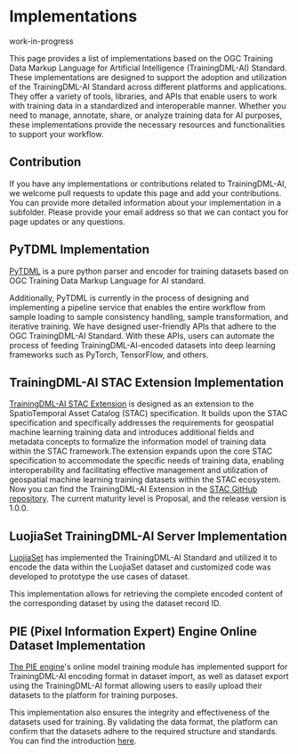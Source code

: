 <!--
 * @Author: RuixiangLiuWHU lrx_lucky@whu.edu.cn
 * @Date: 2023-05-30 09:57:22
 * @LastEditors: RuixiangLiuWHU lrx_lucky@whu.edu.cn
 * @LastEditTime: 2023-07-28 20:01:53
 * @FilePath: \TrainingDML-AI_SWG\Implementations\README.md
 * @Description: 这是默认设置,请设置`customMade`, 打开koroFileHeader查看配置 进行设置: https://github.com/OBKoro1/koro1FileHeader/wiki/%E9%85%8D%E7%BD%AE
-->
# Implementations

work-in-progress

This page provides a list of implementations based on the OGC Training Data Markup Language for Artificial Intelligence (TrainingDML-AI) Standard. These implementations are designed to support the adoption and utilization of the TrainingDML-AI Standard across different platforms and applications. They offer a variety of tools, libraries, and APIs that enable users to work with training data in a standardized and interoperable manner. Whether you need to manage, annotate, share, or analyze training data for AI purposes, these implementations provide the necessary resources and functionalities to support your workflow.

## Contribution

If you have any implementations or contributions related to TrainingDML-AI, we welcome pull requests to update this page and add your contributions. You can provide more detailed information about your implementation in a subfolder. Please provide your email address so that we can contact you for page updates or any questions.

## PyTDML Implementation

[PyTDML](https://github.com/TrainingDML/pytdml) is a pure python parser and encoder for training datasets based on OGC Training Data Markup Language for AI standard.

Additionally, PyTDML is currently in the process of designing and implementing a pipeline service that enables the entire workflow from sample loading to sample consistency handling, sample transformation, and iterative training. We have designed user-friendly APIs that adhere to the OGC TrainingDML-AI Standard. With these APIs, users can automate the process of feeding TrainingDML-AI-encoded datasets into deep learning frameworks such as PyTorch, TensorFlow, and others.

## TrainingDML-AI STAC Extension Implementation

[TrainingDML-AI STAC Extension](https://github.com/TrainingDML/trainingdml-ai-extension) is designed as an extension to the SpatioTemporal Asset Catalog (STAC) specification. It builds upon the STAC specification and specifically addresses the requirements for geospatial machine learning training data and introduces additional fields and metadata concepts to formalize the information model of training data within the STAC framework.The extension expands upon the core STAC specification to accommodate the specific needs of training data, enabling interoperability and facilitating effective management and utilization of geospatial machine learning training datasets within the STAC ecosystem.
Now you can find the TrainingDML-AI Extension in the [STAC GitHub repository](https://stac-extensions.github.io/). The current maturity level is Proposal, and the release version is 1.0.0.

## LuojiaSet TrainingDML-AI Server Implementation

[LuojiaSet](http://58.48.42.237/luojiaSet) has implemented the TrainingDML-AI Standard and utilized it to encode the data within the LuojiaSet dataset and customized code was developed to prototype the use cases of dataset.

This implementation allows for retrieving the complete encoded content of the corresponding dataset by using the dataset record ID.

## PIE (Pixel Information Expert) Engine Online Dataset Implementation

[The PIE engine](https://engine.piesat.cn/)'s online model training module has implemented support for TrainingDML-AI encoding format in dataset import, as well as dataset export using the TrainingDML-AI format allowing users to easily upload their datasets to the platform for training purposes.

This implementation also ensures the integrity and effectiveness of the datasets used for training. By validating the data format, the platform can confirm that the datasets adhere to the required structure and standards. You can find the introduction [here](https://github.com/TrainingDML/ImplementationCaseOfPIE).
